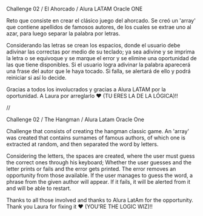 Challenge 02 / El Ahorcado / Alura LATAM Oracle ONE

Reto que consiste en crear el clásico juego del ahorcado.
Se creó un 'array' que contiene apellidos de famosos autores, de los cuales se extrae uno al azar, para luego separar la palabra por letras.

Considerando las letras se crean los espacios, donde el usuario debe adivinar las correctas por medio de su teclado; ya sea adivine y se imprima la letra o se equivoque y se marque el error y se elimine una oportunidad de las que tiene disponibles.
Si el usuario logra adivinar la palabra aparecerá una frase del autor que le haya tocado. Si falla, se alertará de ello y podrá reiniciar si así lo decide.

Gracias a todos los involucrados y gracias a Alura LATAM por la oportunidad.
A Laura por arreglarlo ❤️ (TU ERES LA DE LA LÓGICA)!!

//

Challenge 02 / The Hangman / Alura Latam Oracle One

Challenge that consists of creating the hangman classic game.
An 'array' was created that contains surnames of famous authors, of which one is extracted at random, and then separated the word by letters.

Considering the letters, the spaces are created, where the user must guess the correct ones through his keyboard; Whether the user guesses and the letter prints or fails and the error gets printed. The error removes an opportunity from those available.
If the user manages to guess the word, a phrase from the given author will appear. If it fails, it will be alerted from it and will be able to restart.

Thanks to all those involved and thanks to Alura LatAm for the opportunity.
Thank you Laura for fixing it ❤️ (YOU'RE THE LOGIC WIZ)!!
